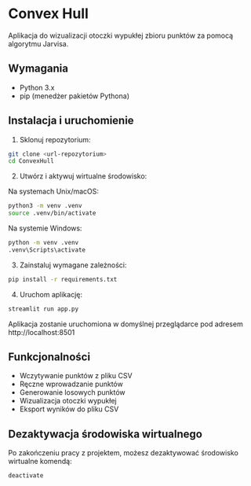 # Convex Hull

Aplikacja do wizualizacji otoczki wypukłej zbioru punktów za pomocą algorytmu Jarvisa.

## Wymagania

- Python 3.x
- pip (menedżer pakietów Pythona)

## Instalacja i uruchomienie

1. Sklonuj repozytorium:
```bash
git clone <url-repozytorium>
cd ConvexHull
```

2. Utwórz i aktywuj wirtualne środowisko:

Na systemach Unix/macOS:
```bash
python3 -m venv .venv
source .venv/bin/activate
```

Na systemie Windows:
```bash
python -m venv .venv
.venv\Scripts\activate
```

3. Zainstaluj wymagane zależności:
```bash
pip install -r requirements.txt
```

4. Uruchom aplikację:
```bash
streamlit run app.py
```

Aplikacja zostanie uruchomiona w domyślnej przeglądarce pod adresem http://localhost:8501

## Funkcjonalności

- Wczytywanie punktów z pliku CSV
- Ręczne wprowadzanie punktów
- Generowanie losowych punktów
- Wizualizacja otoczki wypukłej
- Eksport wyników do pliku CSV

## Dezaktywacja środowiska wirtualnego

Po zakończeniu pracy z projektem, możesz dezaktywować środowisko wirtualne komendą:
```bash
deactivate
```
